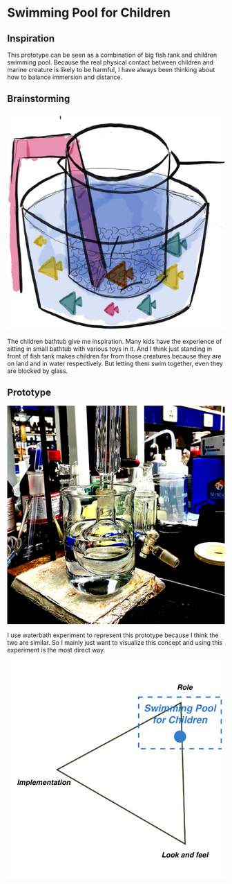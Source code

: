 # Swimming Pool for Children

## Inspiration

This prototype can be seen as a combination of big fish tank and children swimming pool. Because the real physical contact between children and marine creature is likely to be harmful, I have always been thinking about how to balance immersion and distance. 

## Brainstorming

![pool-sketch](pool.jpg)

The children bathtub give me inspiration. Many kids have the experience of sitting in small bathtub with various toys in it. And I think just standing in front of fish tank makes children far from those creatures because they are on land and in water respectively. But letting them swim together, even they are blocked by glass. 

## Prototype

![pool](pool_sketch.jpg)

I use waterbath experiment to represent this prototype because I think the two are similar. So I mainly just want to visualize this concept and using this experiment is the most direct way.

![prototype2](prototype2.jpg)
